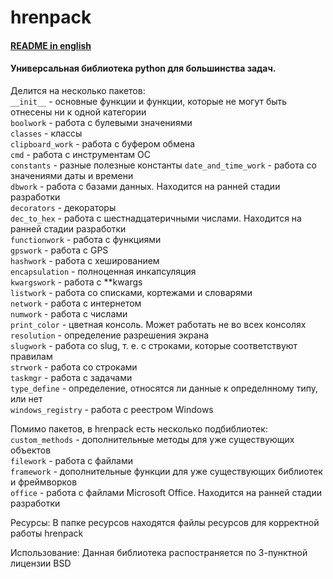 # hrenpack
#### [README in english](https://github.com/MagIlyas-DOMA/hrenpack/blob/main/README.md)
#### Универсальная библиотека python для большинства задач.

Делится на несколько пакетов:  
`__init__` - основные функции и функции, которые не могут быть отнесены ни к одной категории  
`boolwork` - работа с булевыми значениями  
`classes` - классы  
`clipboard_work` - работа с буфером обмена  
`cmd` - работа с инструментам ОС  
`constants` - разные полезные константы
`date_and_time_work` - работа со значениями даты и времени  
`dbwork` - работа с базами данных. Находится на ранней стадии разработки  
`decorators` - декораторы  
`dec_to_hex` - работа с шестнадцатеричными числами. Находится на ранней стадии разработки  
`functionwork` - работа с функциями  
`gpswork` - работа с GPS  
`hashwork` - работа с хешированием  
`encapsulation` - полноценная инкапсуляция  
`kwargswork` - работа с **kwargs  
`listwork` - работа со списками, кортежами и словарями   
`network` - работа с интернетом  
`numwork` - работа с числами  
`print_color` - цветная консоль. Может работать не во всех консолях  
`resolution` - определение разрешения экрана  
`slugwork` - работа со slug, т. е. с строками, которые соответствуют правилам   
`strwork` - работа со строками  
`taskmgr` - работа с задачами  
`type_define` - определение, относятся ли данные к определнному типу, или нет  
`windows_registry` - работа с реестром Windows 

Помимо пакетов, в hrenpack есть несколько подбиблиотек:  
`custom_methods` - дополнительные методы для уже существующих объектов   
`filework` - работа с файлами  
`framework` - дополнительные функции для уже существующих библиотек и фреймворков  
`office` - работа с файлами Microsoft Office. Находится на ранней стадии разработки  

Ресурсы:
В папке ресурсов находятся файлы ресурсов для корректной работы hrenpack

Использование:
Данная библиотека распостраняется по 3-пунктной лицензии BSD
